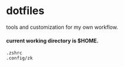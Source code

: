 # dotfiles
tools and customization for my own workflow.

#### current working directory is $HOME.

```
.zshrc
.config/zk
```
